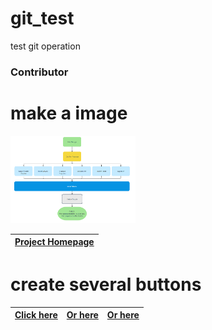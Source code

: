 # git_test
test git operation
<h3>Contributor</h3>

# make a image
<p><img src="flowChart.PNG" height="140" width="200" /> </p>

|[Project Homepage](https://daxiong2009.github.io/git_test/)|
|---| 

# create several buttons
|[Click here](https://github.com/)|[Or here](https://github.com/)|[Or here](https://github.com/)|
|---|---|---|

